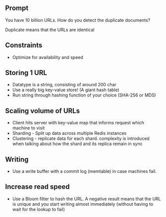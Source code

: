 ## Prompt

You have 10 billion URLs. How do you detect the duplicate documents?

Duplicate means that the URLs are identical

## Constraints

* Optimize for availability and speed

## Storing 1 URL 

* Datatype is a string, consisting of around 200 char
* Use a really big key-value store! (A giant hash table)
* Run string through hashing function of your choice (SHA-256 or MD5)

## Scaling volume of URLs

* Client hits server with key-value map that informs request which machine to visit
* Sharding - Split up data across multiple Redis instances
* Clustering - replicate data for each shard. complexity is introduced when talking about how the shard and its replica remain in sync

## Writing

* Use a write buffer with a commit log (memtable) in case machines fail.

## Increase read speed

* Use a Bloom filter to hash the URL. A negative result means that the URL is unique and you start writing almost immediately (without having to wait for the lookup to fail)